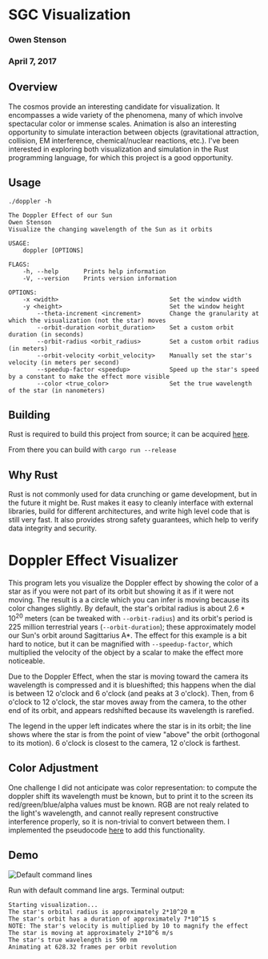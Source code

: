 # SGC Visualization

### Owen Stenson
### April 7, 2017

## Overview

The cosmos provide an interesting candidate for visualization. It encompasses a wide variety of the phenomena, many of which involve spectacular color or immense scales. Animation is also an interesting opportunity to simulate interaction between objects (gravitational attraction, collision, EM interference, chemical/nuclear reactions, etc.). I've been interested in exploring both visualization and simulation in the Rust programming language, for which this project is a good opportunity.

## Usage

```
./doppler -h

The Doppler Effect of our Sun 
Owen Stenson
Visualize the changing wavelength of the Sun as it orbits

USAGE:
    doppler [OPTIONS]

FLAGS:
    -h, --help       Prints help information
    -V, --version    Prints version information

OPTIONS:
    -x <width>                               Set the window width
    -y <height>                              Set the window height
        --theta-increment <increment>        Change the granularity at which the visualization (not the star) moves
        --orbit-duration <orbit_duration>    Set a custom orbit duration (in seconds)
        --orbit-radius <orbit_radius>        Set a custom orbit radius (in meters)
        --orbit-velocity <orbit_velocity>    Manually set the star's velocity (in meters per second)
        --speedup-factor <speedup>           Speed up the star's speed by a constant to make the effect more visible
        --color <true_color>                 Set the true wavelength of the star (in nanometers)
```

## Building

Rust is required to build this project from source; it can be acquired [here](https://rustup.rs).

From there you can build with `cargo run --release`


## Why Rust

Rust is not commonly used for data crunching or game development, but in the future it might be. Rust makes it easy to cleanly interface with external libraries, build for different architectures, and write high level code that is still very fast. It also provides strong safety guarantees, which help to verify data integrity and security.

# Doppler Effect Visualizer
This program lets you visualize the Doppler effect by showing the color of a star as if you were not part of its orbit but showing it as if it were not moving. The result is a a circle which you can infer is moving because its color changes slightly. By default, the star's orbital radius is about 2.6 * 10<sup>20</sup> meters (can be tweaked with `--orbit-radius`) and its orbit's period is 225 million terrestrial years (`--orbit-duration`); these approximately model our Sun's orbit around Sagittarius A*. 
The effect for this example is a bit hard to notice, but it can be magnified with `--speedup-factor`, which multiplied the velocity of the object by a scalar to make the effect more noticeable.

Due to the Doppler Effect, when the star is moving toward the camera its wavelength is compressed and it is blueshifted; this happens when the dial is between 12 o'clock and 6 o'clock (and peaks at 3 o'clock). Then, from 6 o'clock to 12 o'clock, the star moves away from the camera, to the other end of its orbit, and appears redshifted because its wavelength is rarefied.

The legend in the upper left indicates where the star is in its orbit; the line shows where the star is from the point of view "above" the orbit (orthogonal to its motion). 6 o'clock is closest to the camera, 12 o'clock is farthest. 

## Color Adjustment
One challenge I did not anticipate was color representation: to compute the doppler shift its wavelength must be known, but to print it to the screen its red/green/blue/alpha values must be known. RGB are not realy related to the light's wavelength, and cannot really represent constructive interference properly, so it is non-trivial to convert between them. I implemented the pseudocode [here](http://www.efg2.com/Lab/ScienceAndEngineering/Spectra.htm) to add this functionality.

## Demo

![Default command lines](/stars/default.gif)

Run with default command line args. Terminal output:
```
Starting visualization...
The star's orbital radius is approximately 2*10^20 m
The star's orbit has a duration of approximately 7*10^15 s
NOTE: The star's velocity is multiplied by 10 to magnify the effect
The star is moving at approximately 2*10^6 m/s
The star's true wavelength is 590 nm
Animating at 628.32 frames per orbit revolution
```


